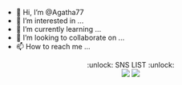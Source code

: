 - 👋 Hi, I’m @Agatha77
- 👀 I’m interested in ...
- 🌱 I’m currently learning ...
- 💞️ I’m looking to collaborate on ...
- 📫 How to reach me ...

<!---
Agatha77/Agatha77 is a ✨ special ✨ repository because its `README.md` (this file) appears on your GitHub profile.
You can click the Preview link to take a look at your changes.
--->

<div align=center> 
  :unlock: SNS LIST :unlock:
 </div>
 
<div align=center>
  <a href="https://velog.io/@yangosi" target="_blank"><img src="https://img.shields.io/badge/Velog-20C997?style=plastic&logo=Velog&logoColor=white"/></a>
  <a href="https://medium.com/@jaram1204" target="_blank"><img src="https://img.shields.io/badge/Medium-000000?style=plastic&logo=Medium&logoColor=white"/></a>
</div>
